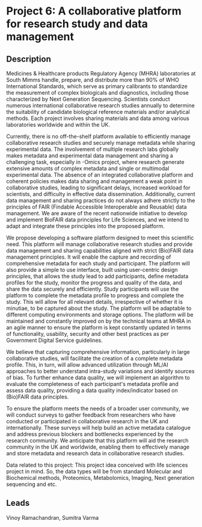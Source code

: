 # Project 6: A collaborative platform for research study and data management

## Description

Medicines & Healthcare products Regulatory Agency (MHRA) laboratories at South Mimms handle, prepare, and distribute more than 90% of WHO International Standards, which serve as primary calibrants to standardize the measurement of complex biologicals and diagnostics, including those characterized by Next Generation Sequencing. Scientists conduct numerous international collaborative research studies annually to determine the suitability of candidate biological reference materials and/or analytical methods. Each project involves sharing materials and data among various laboratories worldwide and within the UK.

Currently, there is no off-the-shelf platform available to efficiently manage collaborative research studies and securely manage metadata while sharing experimental data. The involvement of multiple research labs globally makes metadata and experimental data management and sharing a challenging task, especially in -Omics project, where research generate extensive amounts of complex metadata and single or multimodal experimental data. The absence of an integrated collaborative platform and coherent policies makes data sharing and management a weak point in collaborative studies, leading to significant delays, increased workload for scientists, and difficulty in effective data dissemination. Additionally, current data management and sharing practices do not always adhere strictly to the principles of FAIR (Findable Accessible Interoperable and Reusable) data management. We are aware of the recent nationwide initiative to develop and implement BioFAIR data principles for Life Sciences, and we intend to adapt and integrate these principles into the proposed platform.

We propose developing a software platform designed to meet this scientific need. This platform will manage collaborative research studies and provide data management and sharing capabilities aligned with strict (Bio)FAIR data management principles. It will enable the capture and recording of comprehensive metadata for each study and participant. The platform will also provide a simple to use interface, built using user-centric design principles, that allows the study lead to add participants, define metadata profiles for the study, monitor the progress and quality of the data, and share the data securely and efficiently. Study participants will use the platform to complete the metadata profile to progress and complete the study. This will allow for all relevant details, irrespective of whether it is minutiae, to be captured about the study. The platform will be adaptable to different computing environments and storage options. The platform will be maintained and constantly improved on by the technical teams at MHRA in an agile manner to ensure the platform is kept constantly updated in terms of functionality, usability, security and other best practices as per Government Digital Service guidelines.

We believe that capturing comprehensive information, particularly in large collaborative studies, will facilitate the creation of a complete metadata profile. This, in turn, will allow advanced utilization through ML/AI approaches to better understand intra-study variations and identify sources of bias. To further enhance data quality, we will implement an algorithm to evaluate the completeness of each participant's metadata profile and assess data quality, providing a data quality index/indicator based on (Bio)FAIR data principles.

To ensure the platform meets the needs of a broader user community, we will conduct surveys to gather feedback from researchers who have conducted or participated in collaborative research in the UK and internationally. These surveys will help build an active metadata catalogue and address previous blockers and bottlenecks experienced by the research community. We anticipate that this platform will aid the research community in the UK and worldwide, enabling them to effectively manage and store metadata and research data in collaborative research studies.

Data related to this project: This project idea conceived with life sciences project in mind. So, the data types will be from standard Molecular and Biochemical methods, Proteomics, Metabolomics, Imaging, Next generation sequencing and etc.

## Leads

Vinoy Ramachandran, Sumitra Varma
